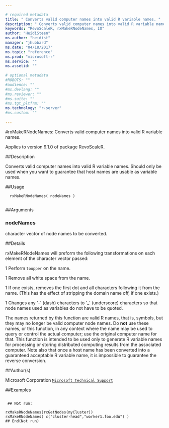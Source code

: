 ```yaml
--- 
 
# required metadata 
title: " Converts valid computer names into valid R variable names. " 
description: " Converts valid computer names into valid R variable names.  Should only be used when you want to guarantee that host  names are usable as variable names. " 
keywords: "RevoScaleR, rxMakeRNodeNames, IO" 
author: "HeidiSteen"
ms.author: "heidist" 
manager: "jhubbard" 
ms.date: "04/18/2017" 
ms.topic: "reference" 
ms.prod: "microsoft-r" 
ms.service: "" 
ms.assetid: "" 
 
# optional metadata 
#ROBOTS: "" 
#audience: "" 
#ms.devlang: "" 
#ms.reviewer: "" 
#ms.suite: "" 
#ms.tgt_pltfrm: "" 
ms.technology: "r-server" 
#ms.custom: "" 
 
--- 
```

 
 
 #rxMakeRNodeNames:  Converts valid computer names into valid R variable names. 

 Applies to version 9.1.0 of package RevoScaleR.
 
 ##Description
 
Converts valid computer names into valid R variable names.  Should only be used when you want to guarantee that host 
names are usable as variable names.
 
 
 
 ##Usage

```   
  rxMakeRNodeNames( nodeNames )
 
```
 
 
 ##Arguments

   
  
 ### nodeNames
 character vector of node names to be converted. 
  
 
 
 
 ##Details
 
rxMakeRNodeNames will preform the following transformations on each element of the character vector passed:


1 
 Perform `toupper` on the name.

1 
 Remove all white space from the name.

1 
 If one exists, removes the first dot and all characters following it from the name.  (This has the effect of stripping 
the domain name off, if one exists.)

1 
 Changes any '-' (dash) characters to '_' (underscore) characters so that node names used as variables do not have to be quoted.



The names returned by this function are valid R names, that is, symbols, but they may no longer be valid computer node names. Do **not**
use these names, or this function, in any context where the name may be used to query or control the actual computer; use the original computer
name for that.  This function is intended to be used only to generate R variable names for processing or storing distributed computing results
from the associated computer. Note also that once a host name has been converted into a guaranteed acceptable R variable name, 
it is impossible to guarantee the reverse conversion.
 
 
 ##Author(s)
 
Microsoft Corporation [`Microsoft Technical Support`](https://go.microsoft.com/fwlink/?LinkID=698556&clcid=0x409)

 
 
 ##Examples

 ```
   
  ## Not run:
 
rxMakeRNodeNames(rxGetNodes(myCluster))
rxMakeRNodeNames( c("cluster-head","worker1.foo.edu") )
 ## End(Not run) 
  
 
```
 
 

